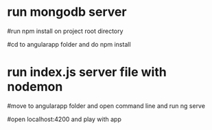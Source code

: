 # run mongodb server
#run npm install on project root directory

#cd to angularapp folder and do npm install

# run index.js server file with nodemon

#move to angularapp folder and open command line and run ng serve

#open localhost:4200 and play with app